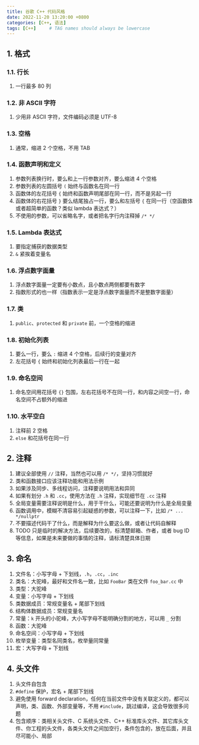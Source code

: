 ```yaml
---
title: 谷歌 C++ 代码风格
date: 2022-11-20 13:20:00 +0800
categories: [C++, 语法]
tags: [C++]     # TAG names should always be lowercase
---
```


## 1. 格式

### 1.1. 行长

1. 一行最多 80 列

### 1.2. 非 ASCII 字符

1. 少用非 ASCII 字符，文件编码必须是 UTF-8

### 1.3. 空格

1. 通常，缩进 2 个空格，不用 TAB

### 1.4. 函数声明和定义

1. 参数列表换行时，要么和上一行参数对齐，要么缩进 4 个空格
2. 参数列表的左圆括号 `(` 始终与函数名在同一行
3. 函数体的左花括号 `{` 始终和函数声明尾部在同一行，而不是另起一行
4. 函数体的右花括号 `}` 要么结尾独占一行，要么和左括号 `{` 在同一行（空函数体或者超简单的函数？类似 lambda 表达式？）
5. 不使用的参数，可以省略名字，或者把名字行内注释掉 `/* */`

### 1.5. Lambda 表达式

1. 要指定捕获的数据类型
2. `&` 紧挨着变量名

### 1.6. 浮点数字面量

1. 浮点数字面量一定要有小数点，且小数点两侧都要有数字
2. 指数形式的也一样（指数表示一定是浮点数字面量而不是整数字面量）

### 1.7. 类

1. `public`、`protected` 和 `private` 前，一个空格的缩进

### 1.8. 初始化列表

1. 要么一行，要么 `:` 缩进 4 个空格，后续行的变量对齐
2. 左花括号 `{` 始终和初始化列表最后一行在一起

### 1.9. 命名空间

1. 命名空间用花括号 `{}` 包围，左右花括号不在同一行，和内容之间空一行，命名空间不占额外的缩进

### 1.10. 水平空白

1. 注释前 2 空格
2. `else` 和花括号在同一行

## 2. 注释

1. 建议全部使用 `//` 注释，当然也可以用 `/* */`，坚持习惯就好
2. 类和函数接口应该注释功能和用法示例
3. 如果涉及同步、多线程访问，注释要说明用法和异同
4. 如果有划分 `.h` 和 `.cc`，使用方法在 `.h` 注释，实现细节在 `.cc` 注释
5. 全局变量需要注释说明是什么，用于干什么，可能还要说明为什么是全局变量
6. 函数调用中，模糊不清容易引起疑惑的参数，可以注释一下，比如 `/* ... */nullptr`
7. 不要描述代码干了什么，而是解释为什么要这么做，或者让代码自解释
8. TODO 只是临时的解决方法，后续要改的，标清楚邮箱、作者，或者 bug ID 等信息，如果是未来要做的事情的注释，请标清楚具体日期

## 3. 命名

1. 文件名：小写字母 + 下划线，`.h`，`.cc`，`.inc`
2. 类名：大驼峰，最好和文件名一致，比如 `FooBar` 类在文件 `foo_bar.cc` 中
3. 类型：大驼峰
4. 变量：小写字母 + 下划线
5. 类数据成员：常规变量名 + 尾部下划线
6. 结构体数据成员：常规变量名
7. 常量：`k` 开头的小驼峰，大小写字母不能明确分割的地方，可以用 `_` 分割
8. 函数：大驼峰
9. 命名空间：小写字母 + 下划线
10. 枚举变量：类型名同类名，枚举量同常量
11. 宏：大写字母 + 下划线

## 4. 头文件

1. 头文件自包含
2. `#define` 保护，宏名 + 尾部下划线
3. 避免使用 forward declaration，任何在当前文件中没有关联定义的，都可以声明，类、函数、外部变量等，不用 `#include`，跳过编译，这会导致很多问题
4. 包含顺序：类相关头文件、C 系统头文件、C++ 标准库头文件、其它库头文件、你工程的头文件，各类头文件之间加空行，条件包含的，放在后面，并且尽可能小、局部